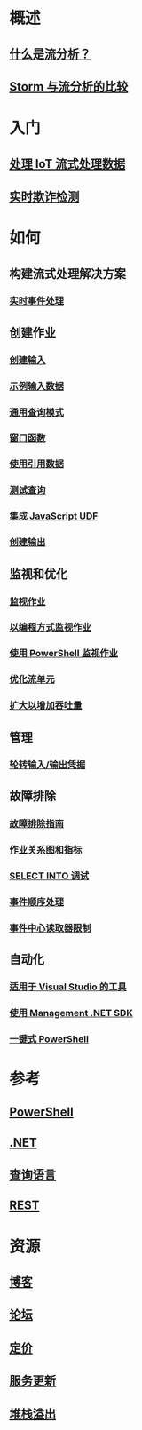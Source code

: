 # 概述
## [什么是流分析？](stream-analytics-introduction.md)
## [Storm 与流分析的比较](stream-analytics-comparison-storm.md)

# 入门
## [处理 IoT 流式处理数据](stream-analytics-get-started-with-azure-stream-analytics-to-process-data-from-iot-devices.md)
## [实时欺诈检测](stream-analytics-real-time-fraud-detection.md)
<!-- Not Available ## [Analyze data with Power BI](stream-analytics-power-bi-dashboard.md) -->

# 如何

## 构建流式处理解决方案
<!-- Not Available ### [Social media](stream-analytics-twitter-sentiment-analysis-trends.md) -->
<!-- Not Available ### [Real-time scoring with Machine Learning](stream-analytics-machine-learning-integration-tutorial.md) -->
### [实时事件处理](stream-analytics-real-time-event-processing-reference-architecture.md)

## 创建作业
### [创建输入](stream-analytics-define-inputs.md)
### [示例输入数据](stream-analytics-sample-data-input.md)
### [通用查询模式](stream-analytics-stream-analytics-query-patterns.md)
### [窗口函数](stream-analytics-window-functions.md)
### [使用引用数据](stream-analytics-use-reference-data.md)
### [测试查询](stream-analytics-test-query.md)
### [集成 JavaScript UDF](stream-analytics-javascript-user-defined-functions.md)
<!-- Not Available ### [Integrate REST API & Machine Learning](stream-analytics-how-to-configure-azure-machine-learning-endpoints-in-stream-analytics.md) -->
### [创建输出](stream-analytics-define-outputs.md)
<!-- Not Available ### [Output to Azure Functions](stream-analytics-functions-redis.md) -->
<!-- Not Available ### [Output to Data Lake Store](stream-analytics-data-lake-output.md) -->
<!-- Not Available ### [Output to DocumentDB](stream-analytics-documentdb-output.md) -->

## 监视和优化
<!-- Not Available ### [Add alerts](stream-analytics-set-up-alerts.md) -->
### [监视作业](stream-analytics-monitoring.md)
### [以编程方式监视作业](stream-analytics-monitor-jobs.md)
### [使用 PowerShell 监视作业](stream-analytics-monitor-and-manage-jobs-use-powershell.md)
### [优化流单元](stream-analytics-streaming-unit-consumption.md)
### [扩大以增加吞吐量](stream-analytics-scale-jobs.md)
<!-- Not Available ### [Scale for Machine Learning functions](stream-analytics-scale-with-machine-learning-functions.md) -->
## 管理
### [轮转输入/输出凭据](stream-analytics-login-credentials-inputs-outputs.md)
<!-- Not Available ### [Job reliability during updates](stream-analytics-job-reliability.md) -->

## 故障排除
### [故障排除指南](stream-analytics-troubleshooting-guide.md)
<!-- Not Available ### [Resource health blade](stream-analytics-resource-health.md) -->
### [作业关系图和指标](stream-analytics-job-diagram-with-metrics.md)
### [SELECT INTO 调试](stream-analytics-select-into.md)
### [事件顺序处理](stream-analytics-out-of-order-and-late-events.md)
### [事件中心读取器限制](stream-analytics-event-hub-consumer-groups.md)
<!-- Not Available ### [Diagnostics logs](stream-analytics-job-diagnostic-logs.md) -->

## 自动化
### [适用于 Visual Studio 的工具](stream-analytics-tools-for-visual-studio.md)
### [使用 Management .NET SDK](stream-analytics-dotnet-management-sdk.md)
### [一键式 PowerShell](https://github.com/Azure/azure-stream-analytics/tree/master/Samples/ASAOneClick)

# 参考
## [PowerShell](https://docs.microsoft.com/powershell/module/azurerm.streamanalytics)
## [.NET](https://docs.microsoft.com/dotnet/api/microsoft.azure.management.streamanalytics)
## [查询语言](https://msdn.microsoft.com/library/azure/dn834998)
## [REST](https://docs.microsoft.com/rest/api/streamanalytics)

# 资源
<!-- Not Available ## [Azure Roadmap](https://azure.microsoft.com/roadmap/) -->
## [博客](http://blogs.msdn.com/b/streamanalytics/)
<!-- Not Available ## [Feedback forum](http://feedback.azure.com/forums/270577-azure-stream-analytics) -->
## [论坛](https://social.msdn.microsoft.com/Forums/home?forum=AzureStreamAnalytics)
## [定价](https://www.azure.cn/pricing/details/stream-analytics/)
<!-- Not Available ## [Release notes](stream-analytics-release-notes.md)  -->
## [服务更新](https://azure.microsoft.com/updates/?product=stream-analytics)
## [堆栈溢出](http://stackoverflow.com/questions/tagged/azure-stream-analytics)
<!-- Not Available ## [Videos](https://azure.microsoft.com/documentation/videos/index/?services=stream-analytics) -->